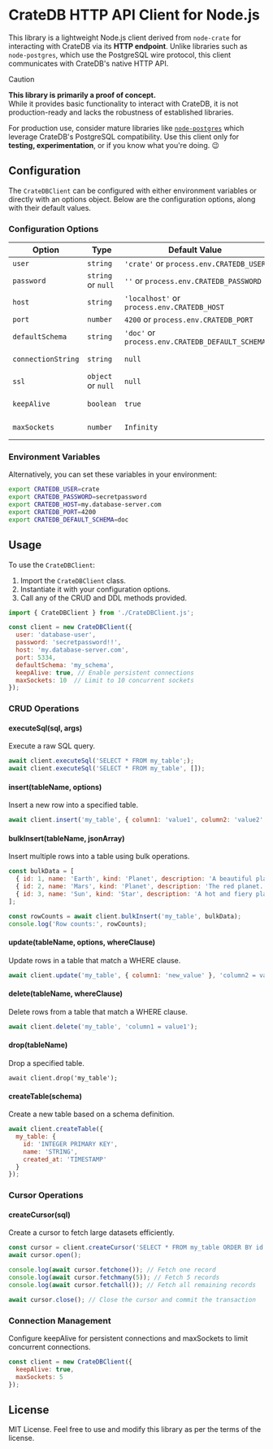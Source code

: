 # CrateDB HTTP API Client for Node.js

This library is a lightweight Node.js client derived from `node-crate` for interacting with CrateDB via its **HTTP endpoint**. Unlike libraries such as `node-postgres`, which use the PostgreSQL wire protocol, this client communicates with CrateDB's native HTTP API.

> [!CAUTION]
> **This library is primarily a proof of concept.**  
> While it provides basic functionality to interact with CrateDB, it is not production-ready and lacks the robustness of established libraries.  
> 
> For production use, consider mature libraries like [`node-postgres`](https://node-postgres.com/) which leverage CrateDB's PostgreSQL compatibility. Use this client only for **testing, experimentation**, or if you know what you're doing. :wink:


## Configuration

The `CrateDBClient` can be configured with either environment variables or directly with an options object. Below are the configuration options, along with their default values.

### Configuration Options

| Option             | Type                | Default Value                                   | Description                                                     |
|--------------------|---------------------|-------------------------------------------------|-----------------------------------------------------------------|
| `user`             | `string`            | `'crate'` or `process.env.CRATEDB_USER`         | Database user.                                                  |
| `password`         | `string` or `null`  | `''` or `process.env.CRATEDB_PASSWORD`          | Database password.                                              |
| `host`             | `string`            | `'localhost'`  or `process.env.CRATEDB_HOST`    | Database host.                                                  |
| `port`             | `number`            | `4200` or `process.env.CRATEDB_PORT`            | Database port.                                                  |
| `defaultSchema`    | `string`            | `'doc'` or `process.env.CRATEDB_DEFAULT_SCHEMA` | Default schema for queries.                                     |
| `connectionString` | `string`            | `null`                                          | Connection string, e.g., `https://user:password@host:port/`.    |
| `ssl`              | `object` or `null`  | `null`                                          | SSL configuration;                                              |
| `keepAlive`        | `boolean`           | `true`                                          | Enables HTTP keep-alive for persistent connections.             |
| `maxSockets`       | `number`            | `Infinity`                                      | Limits the maximum number of concurrent connections.            |

### Environment Variables

Alternatively, you can set these variables in your environment:

```bash
export CRATEDB_USER=crate
export CRATEDB_PASSWORD=secretpassword
export CRATEDB_HOST=my.database-server.com
export CRATEDB_PORT=4200
export CRATEDB_DEFAULT_SCHEMA=doc
```


## Usage

To use the `CrateDBClient`:

1. Import the `CrateDBClient` class.
2. Instantiate it with your configuration options.
3. Call any of the CRUD and DDL methods provided.

```javascript
import { CrateDBClient } from './CrateDBClient.js';

const client = new CrateDBClient({
  user: 'database-user',
  password: 'secretpassword!!',
  host: 'my.database-server.com',
  port: 5334,
  defaultSchema: 'my_schema',
  keepAlive: true, // Enable persistent connections
  maxSockets: 10  // Limit to 10 concurrent sockets
});
```

### CRUD Operations

#### executeSql(sql, args)

Execute a raw SQL query.

```js
await client.executeSql('SELECT * FROM my_table';);
await client.executeSql('SELECT * FROM my_table', []);
```

#### insert(tableName, options)

Insert a new row into a specified table.

```js
await client.insert('my_table', { column1: 'value1', column2: 'value2' });
```

#### bulkInsert(tableName, jsonArray)

Insert multiple rows into a table using bulk operations.

```js
const bulkData = [
  { id: 1, name: 'Earth', kind: 'Planet', description: 'A beautiful place.' },
  { id: 2, name: 'Mars', kind: 'Planet', description: 'The red planet.' },
  { id: 3, name: 'Sun', kind: 'Star', description: 'A hot and fiery place.' },
];

const rowCounts = await client.bulkInsert('my_table', bulkData);
console.log('Row counts:', rowCounts);
```

#### update(tableName, options, whereClause)

Update rows in a table that match a WHERE clause.

```js
await client.update('my_table', { column1: 'new_value' }, 'column2 = value2');
```

#### delete(tableName, whereClause)

Delete rows from a table that match a WHERE clause.

```js
await client.delete('my_table', 'column1 = value1');
```

#### drop(tableName)

Drop a specified table.

```
await client.drop('my_table');
```

#### createTable(schema)

Create a new table based on a schema definition.

```js
await client.createTable({
  my_table: {
    id: 'INTEGER PRIMARY KEY',
    name: 'STRING',
    created_at: 'TIMESTAMP'
  }
});
```

### Cursor Operations

#### createCursor(sql)

Create a cursor to fetch large datasets efficiently.

```js
const cursor = client.createCursor('SELECT * FROM my_table ORDER BY id');
await cursor.open();

console.log(await cursor.fetchone()); // Fetch one record
console.log(await cursor.fetchmany(5)); // Fetch 5 records
console.log(await cursor.fetchall()); // Fetch all remaining records

await cursor.close(); // Close the cursor and commit the transaction
```

### Connection Management

Configure keepAlive for persistent connections and maxSockets to limit concurrent connections.

```js
const client = new CrateDBClient({
  keepAlive: true,
  maxSockets: 5
});
```

## License

MIT License. Feel free to use and modify this library as per the terms of the license.

